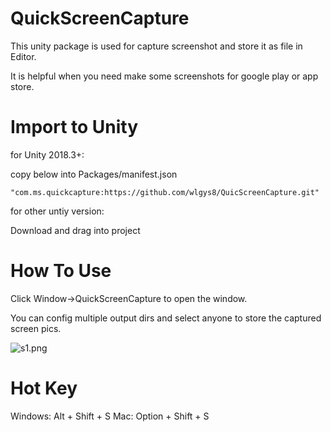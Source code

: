 # QuickScreenCapture
This unity package is used for capture screenshot and store it as file in Editor.

It is helpful when you  need make some screenshots for google play or app store.

# Import to Unity

for Unity 2018.3+:

copy below into Packages/manifest.json

    "com.ms.quickcapture:https://github.com/wlgys8/QuicScreenCapture.git" 

for other untiy version:

Download and drag into project 



# How To Use

Click Window->QuickScreenCapture to open the window.

You can config multiple output dirs and select anyone to store the captured screen pics.

![s1.png](https://i.loli.net/2020/01/19/KjsPEBF3u7G2m1S.jpg)

# Hot Key

Windows: Alt + Shift + S
Mac: Option + Shift + S

